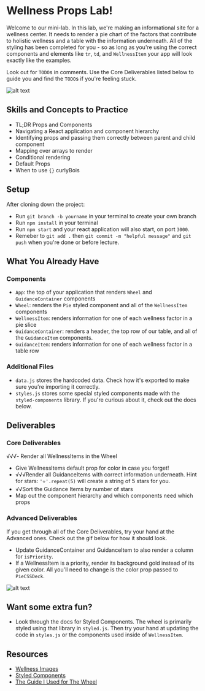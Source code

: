 # Wellness Props Lab!
Welcome to our mini-lab. In this lab, we're making an informational site for a wellness center. It needs to render a pie chart of the factors that contribute to holistic wellness and a table with the information underneath. All of the styling has been completed for you - so as long as you're using the correct components and elements like `tr`, `td`, and `WellnessItem` your app will look exactly like the examples.

Look out for `TODO`s in comments. Use the Core Deliverables listed below to guide you and find the `TODO`s if you're feeling stuck.

![alt text][core_image]

[core_image]: ./public/WellnessCore.gif "Core Deliverables"

## Skills and Concepts to Practice
- TL;DR Props and Components
- Navigating a React application and component hierarchy
- Identifying props and passing them correctly between parent and child component
- Mapping over arrays to render
- Conditional rendering
- Default Props
- When to use `{}` curlyBois

## Setup
After cloning down the project:
- Run `git branch -b yourname` in your terminal to create your own branch
- Run `npm install` in your terminal
- Run `npm start` and your react application will also start, on port `3000`.
- Remeber to `git add .` then `git commit -m "helpful message"` and `git push` when you're done or before lecture. 


## What You Already Have
### Components
- `App`: the top of your application that renders `Wheel` and `GuidanceContainer` components
- `Wheel`: renders the `Pie` styled component and all of the `WellnessItem` components
- `WellnessItem`: renders information for one of each wellness factor in a pie slice
- `GuidanceContainer`: renders a header, the top row of our table, and all of the `GuidanceItem` components. 
- `GuidanceItem`: renders information for one of each wellness factor in a table row


### Additional Files
- `data.js` stores the hardcoded data. Check how it's exported to make sure you're importing it correctly. 
- `styles.js` stores some special styled components made with the `styled-components` library. If you're curious about it, check out the docs below. 


## Deliverables 
### Core Deliverables
√√√- Render all WellnessItems in the Wheel
- Give WellnessItems default prop for color in case you forget!
- √√√Render all GuidanceItems with correct information underneath. Hint for stars: `'⭐️'.repeat(5)` will create a string of 5 stars for you.
- √√Sort the Guidance Items by number of stars
- Map out the component hierarchy and which components need which props

### Advanced Deliverables
If you get through all of the Core Deliverables, try your hand at the Advanced ones. Check out the gif below for how it should look. 
- Update GuidanceContainer and GuidanceItem to also render a column for `isPriority`. 
- If a WellnessItem is a priority, render its background gold instead of its given color. All you'll need to change is the color prop passed to `PieCSSDeck`.

![alt text][advanced_image]

[advanced_image]: ./public/WellnessAdvanced.gif "Core Deliverables"


## Want some extra fun? 
- Look through the docs for Styled Components. The wheel is primarily styled using that library in `styled.js`. Then try your hand at updating the code in `styles.js` or the components used inside of `WellnessItem`.



## Resources
- [Wellness Images](https://thewellatsacstate.com/about/dimensions-of-wellness)
- [Styled Components](https://styled-components.com/)
- [The Guide I Used for The Wheel](http://cssdeck.com/labs/css3-pie-chart)
